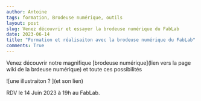 ```yaml
---
author: Antoine
tags: formation, Brodeuse numérique, outils
layout: post
slug: Venez découvrir et essayer la brodeuse numérique du FabLab  
date: 2023-06-14
title: "Formation et réalisaiton avec la brodeuse numérique du FabLab"
comments: True
---
```

Venez découvrir notre magnifique [brodeuse numérique](lien vers la page wiki de la brdeuse numérique) et toute ces possibilités

![une illustraiton ? ](et son lien)

RDV le 14 Juin 2023 à 19h au FabLab.
